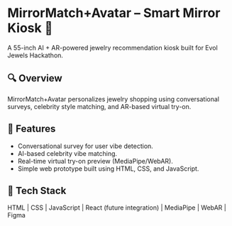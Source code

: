 # MirrorMatch+Avatar – Smart Mirror Kiosk 💎
A 55-inch AI + AR-powered jewelry recommendation kiosk built for Evol Jewels Hackathon.

## 🔍 Overview
MirrorMatch+Avatar personalizes jewelry shopping using conversational surveys, celebrity style matching, and AR-based virtual try-on.

## 🚀 Features
- Conversational survey for user vibe detection.
- AI-based celebrity vibe matching.
- Real-time virtual try-on preview (MediaPipe/WebAR).
- Simple web prototype built using HTML, CSS, and JavaScript.

## 🧠 Tech Stack
HTML | CSS | JavaScript | React (future integration) | MediaPipe | WebAR | Figma



